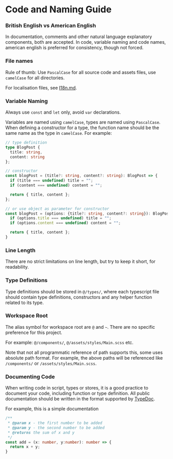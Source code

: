 Code and Naming Guide
==

### British English vs American English

In documentation, comments and other natural language explanatory components, both are accepted.
In code, variable naming and code names, american english is preferred for consistency, though not forced.

### File names

Rule of thumb: Use `PascalCase` for all source code and assets files, use `camelCase` for all directories.

For localisation files, see [I18n.md](/documentation/I18n.md).

### Variable Naming

Always use `const` and `let` only, avoid `var` declarations.

Variables are named using `camelCase`, types are named using `PascalCase`. When defining a constructor for a type, the function name should be the same name as the type in `camelCase`. For example:

```typescript
// type definition
type BlogPost {
  title: string,
  content: string
};

// constructor
const blogPost = (title?: string, content?: string): BlogPost => {
  if (title === undefined) title = "";
  if (content === undefined) content = "";

  return { title, content };
};

// or use object as parameter for constructor
const blogPost = (options: {title?: string, content?: string}): BlogPost => {
  if (options.title === undefined) title = "";
  if (options.content === undefined) content = "";

  return { title, content };
}
```

### Line Length

There are no strict limitations on line length, but try to keep it short, for readability.

### Type Definitions

Type definitions should be stored in `@/types/`, where each typescript file should contain type definitions, constructors and any helper function related to its type.

### Workspace Root

The alias symbol for workspace root are `@` and `~`. There are no specific preference for this project.

For example: `@/components/`, `@/assets/styles/Main.scss` etc.

Note that not all programmatic reference of path supports this, some uses absolute path format. For example, the above paths will be referenced like `/components/` or `/assets/styles/Main.scss`.

### Documenting Code

When writing code in script, types or stores, it is a good practice to document your code, including function or type definition.
All public documentation should be written in the format supported by [TypeDoc](https://typedoc.org/).

For example, this is a simple documentation

```ts
/**
 * @param x - the first number to be added
 * @param y - the second number to be added
 * @returns the sum of x and y
 */
const add = (x: number, y:number): number => {
  return x + y;
}
```
